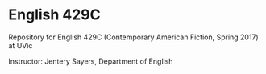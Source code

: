 # English 429C 
Repository for English 429C (Contemporary American Fiction, Spring 2017) at UVic 

Instructor: Jentery Sayers, Department of English 
